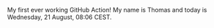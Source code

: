 My first ever working GitHub Action!
My name is Thomas and today is Wednesday, 21 August, 08:06 CEST. 
